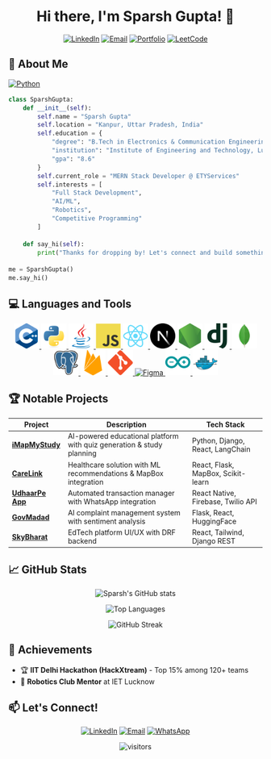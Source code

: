 
<div align="center">
  
# Hi there, I'm Sparsh Gupta! 👋

[![LinkedIn](https://img.shields.io/badge/LinkedIn-0077B5?style=for-the-badge&logo=linkedin&logoColor=white)](https://linkedin.com/in/sparshgupta29)
[![Email](https://img.shields.io/badge/Gmail-D14836?style=for-the-badge&logo=gmail&logoColor=white)](mailto:gsparsh17@gmail.com)
[![Portfolio](https://img.shields.io/badge/Portfolio-%23000000.svg?style=for-the-badge&logo=firefox&logoColor=white)](https://portfolio-weld-delta-37.vercel.app/)
[![LeetCode](https://img.shields.io/badge/LeetCode-000000?style=for-the-badge&logo=LeetCode&logoColor=#d16c06)](https://leetcode.com/u/gsparsh17/)

</div>

## 🚀 About Me
  
[![Python](https://img.shields.io/badge/Python-3.8+-blue?logo=python&logoColor=white)](https://www.python.org/)

```python
class SparshGupta:
    def __init__(self):
        self.name = "Sparsh Gupta"
        self.location = "Kanpur, Uttar Pradesh, India"
        self.education = {
            "degree": "B.Tech in Electronics & Communication Engineering",
            "institution": "Institute of Engineering and Technology, Lucknow",
            "gpa": "8.6"
        }
        self.current_role = "MERN Stack Developer @ ETYServices"
        self.interests = [
            "Full Stack Development", 
            "AI/ML", 
            "Robotics", 
            "Competitive Programming"
        ]
    
    def say_hi(self):
        print("Thanks for dropping by! Let's connect and build something amazing!")

me = SparshGupta()
me.say_hi()
```

## 💻 Languages and Tools

<div align="center">
  <!-- Programming Languages -->
  <a href="https://www.cplusplus.com/" target="_blank">
    <img src="https://raw.githubusercontent.com/devicons/devicon/master/icons/cplusplus/cplusplus-original.svg" alt="C++" width="50" height="50">
  </a>
  <a href="https://www.python.org" target="_blank">
    <img src="https://raw.githubusercontent.com/devicons/devicon/master/icons/python/python-original.svg" alt="Python" width="50" height="50">
  </a>
  <a href="https://www.java.com" target="_blank">
    <img src="https://raw.githubusercontent.com/devicons/devicon/master/icons/java/java-original.svg" alt="Java" width="50" height="50">
  </a>
  <a href="https://developer.mozilla.org/en-US/docs/Web/JavaScript" target="_blank">
    <img src="https://raw.githubusercontent.com/devicons/devicon/master/icons/javascript/javascript-original.svg" alt="JavaScript" width="50" height="50">
  </a>
  
  <!-- Web Development -->
  <a href="https://reactjs.org/" target="_blank">
    <img src="https://raw.githubusercontent.com/devicons/devicon/master/icons/react/react-original.svg" alt="React" width="50" height="50">
  </a>
  <a href="https://nextjs.org/" target="_blank">
    <img src="https://raw.githubusercontent.com/devicons/devicon/master/icons/nextjs/nextjs-original.svg" alt="Next.js" width="50" height="50">
  </a>
  <a href="https://nodejs.org" target="_blank">
    <img src="https://raw.githubusercontent.com/devicons/devicon/master/icons/nodejs/nodejs-original.svg" alt="Node.js" width="50" height="50">
  </a>
  <a href="https://www.djangoproject.com/" target="_blank">
    <img src="https://raw.githubusercontent.com/devicons/devicon/master/icons/django/django-plain.svg" alt="Django" width="50" height="50">
  </a>
  
  <!-- Tools & Databases -->
  <a href="https://www.mongodb.com/" target="_blank">
    <img src="https://raw.githubusercontent.com/devicons/devicon/master/icons/mongodb/mongodb-original.svg" alt="MongoDB" width="50" height="50">
  </a>
  <a href="https://www.postgresql.org" target="_blank">
    <img src="https://raw.githubusercontent.com/devicons/devicon/master/icons/postgresql/postgresql-original.svg" alt="PostgreSQL" width="50" height="50">
  </a>
  <a href="https://firebase.google.com/" target="_blank">
    <img src="https://raw.githubusercontent.com/devicons/devicon/master/icons/firebase/firebase-plain.svg" alt="Firebase" width="50" height="50">
  </a>
  <a href="https://git-scm.com/" target="_blank">
    <img src="https://raw.githubusercontent.com/devicons/devicon/master/icons/git/git-original.svg" alt="Git" width="50" height="50">
  </a>
  
  <!-- Design & Others -->
  <a href="https://www.figma.com/" target="_blank">
    <img src="https://camo.githubusercontent.com/e5c1b4b7d59d58f0607fede5dd922211257cd09031f3c2370308ab4e34356299/68747470733a2f2f7777772e766563746f726c6f676f2e7a6f6e652f6c6f676f732f6669676d612f6669676d612d69636f6e2e737667" alt="Figma" width="50" height="50">
  </a>
  <a href="https://www.arduino.cc/" target="_blank">
    <img src="https://raw.githubusercontent.com/devicons/devicon/master/icons/arduino/arduino-original.svg" alt="Arduino" width="50" height="50">
  </a>
  <a href="https://www.docker.com/" target="_blank">
    <img src="https://raw.githubusercontent.com/devicons/devicon/master/icons/docker/docker-original.svg" alt="Docker" width="50" height="50">
  </a>
</div>

## 🏆 Notable Projects

| Project | Description | Tech Stack |
|---------|-------------|------------|
| **[iMapMyStudy](https://github.com/yourusername/imapmystudy)** | AI-powered educational platform with quiz generation & study planning | Python, Django, React, LangChain |
| **[CareLink](https://github.com/yourusername/carelink)** | Healthcare solution with ML recommendations & MapBox integration | React, Flask, MapBox, Scikit-learn |
| **[UdhaarPe App](https://github.com/yourusername/udhaarpe)** | Automated transaction manager with WhatsApp integration | React Native, Firebase, Twilio API |
| **[GovMadad](https://github.com/yourusername/govmadad)** | AI complaint management system with sentiment analysis | Flask, React, HuggingFace |
| **[SkyBharat](https://github.com/yourusername/skybharat)** | EdTech platform UI/UX with DRF backend | React, Tailwind, Django REST |

## 📈 GitHub Stats

<div align="center">
  
![Sparsh's GitHub stats](https://github-readme-stats.vercel.app/api?username=sparshgupta29&show_icons=true&theme=radical)
  
![Top Languages](https://github-readme-stats.vercel.app/api/top-langs/?username=sparshgupta29&layout=compact&theme=radical)

![GitHub Streak](https://streak-stats.demolab.com/?user=sparshgupta29&theme=radical)

</div>

## 🏅 Achievements

- 🏆 **IIT Delhi Hackathon (HackXtream)** - Top 15% among 120+ teams
- 🤖 **Robotics Club Mentor** at IET Lucknow

## 📫 Let's Connect!

<div align="center">
  
[![LinkedIn](https://img.shields.io/badge/LinkedIn-Connect-blue?style=for-the-badge&logo=linkedin)](https://linkedin.com/in/sparshgupta29)
[![Email](https://img.shields.io/badge/Email-Contact%20Me-red?style=for-the-badge&logo=gmail)](mailto:gsparsh17@gmail.com)
[![WhatsApp](https://img.shields.io/badge/WhatsApp-Chat%20Now-green?style=for-the-badge&logo=whatsapp)](https://wa.me/919118319787)

</div>

<div align="center">
  
![visitors]((https://visitor-badge.laobi.icu/badge?page_id=sparshgupta29.sparshgupta29)+100)

</div>
